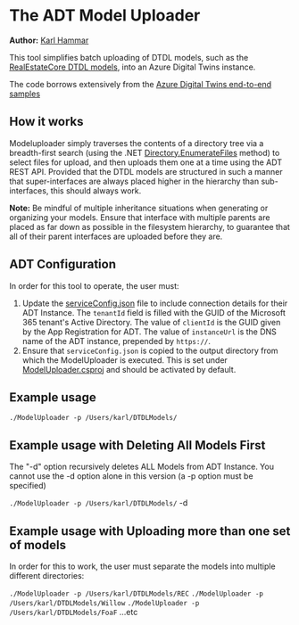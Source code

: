 # The ADT Model Uploader

**Author:** [Karl Hammar](https://karlhammar.com)

This tool simplifies batch uploading of DTDL models, such as the [RealEstateCore DTDL models](https://github.com/Azure/opendigitaltwins-building), into an Azure Digital Twins instance.

The code borrows extensively from the [Azure Digital Twins end-to-end samples](https://docs.microsoft.com/sv-se/samples/azure-samples/digital-twins-samples/digital-twins-samples/)

## How it works

Modeluploader simply traverses the contents of a directory tree via a breadth-first search (using the .NET [Directory.EnumerateFiles](https://docs.microsoft.com/en-us/dotnet/api/system.io.directory.enumeratefiles?view=netcore-3.1) method) to select files for upload, and then uploads them one at a time using the ADT REST API. Provided that the DTDL models are structured in such a manner that super-interfaces are always placed higher in the hierarchy than sub-interfaces, this should always work. 

**Note:** Be mindful of multiple inheritance situations when generating or organizing your models. Ensure that interface with multiple parents are placed as far down as possible in the filesystem hierarchy, to guarantee that all of their parent interfaces are uploaded before they are.

## ADT Configuration

In order for this tool to operate, the user must:

1. Update the [serviceConfig.json](serviceConfig.json) file to include connection details for their ADT Instance. The `tenantId` field is filled with the GUID of the Microsoft 365 tenant's Active Directory. The value of `clientId` is the GUID given by the App Registration for ADT. The value of `instanceUrl` is the DNS name of the ADT instance, prepended by `https://`.
2. Ensure that `serviceConfig.json` is copied to the output directory from which the ModelUploader is executed. This is set under [ModelUploader.csproj](ModelUploader.csproj) and should be activated by default.

## Example usage

`./ModelUploader -p /Users/karl/DTDLModels/`

## Example usage with Deleting All Models First

The "-d" option recursively deletes ALL Models from ADT Instance. You cannot use the -d option alone in this version (a -p option must be specified)

`./ModelUploader -p /Users/karl/DTDLModels/` -d

## Example usage with Uploading more than one set of models

In order for this to work, the user must separate the models  into multiple different directories:

`./ModelUploader -p /Users/karl/DTDLModels/REC` 
`./ModelUploader -p /Users/karl/DTDLModels/Willow` 
`./ModelUploader -p /Users/karl/DTDLModels/FoaF` 
...etc
